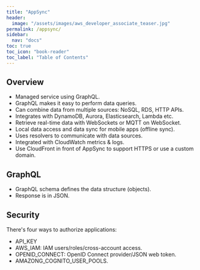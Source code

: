 ```yaml
---
title: "AppSync"
header:
  image: "/assets/images/aws_developer_associate_teaser.jpg"
permalink: /appsync/
sidebar:
  nav: "docs"
toc: true
toc_icon: "book-reader"
toc_label: "Table of Contents"
---
```


## Overview

- Managed service using GraphQL.
- GraphQL makes it easy to perform data queries.
- Can combine data from multiple sources: NoSQL, RDS, HTTP  APIs.
- Integrates with DynamoDB, Aurora, Elasticsearch, Lambda etc.
- Retrieve real-time data with WebSockets or MQTT on WebSocket.
- Local data access and data sync for mobile apps (offline sync).
- Uses resolvers to communicate with data sources.
- Integrated with CloudWatch metrics & logs.
- Use CloudFront in front of AppSync to support HTTPS or use a custom domain.

## GraphQL

- GraphQL schema defines the data structure (objects).
- Response is in JSON.

## Security

There's four ways to authorize applications:

- API_KEY
- AWS_IAM: IAM users/roles/cross-account access.
- OPENID_CONNECT: OpenID Connect provider/JSON web token.
- AMAZONG_COGNITO_USER_POOLS.

